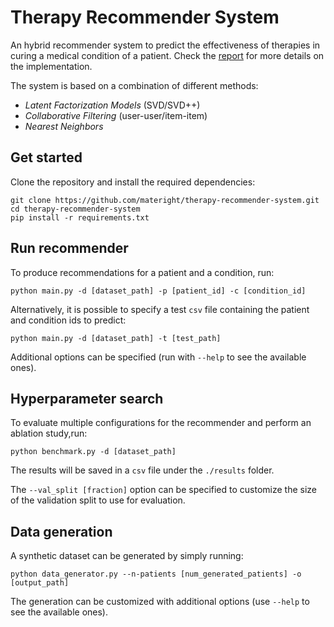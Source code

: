 # Therapy Recommender System
An hybrid recommender system to predict the effectiveness of therapies in curing a medical condition of a patient. Check the [report](report.pdf) for more details on the implementation.

The system is based on a combination of different methods:
- *Latent Factorization Models* (SVD/SVD++)
- *Collaborative Filtering* (user-user/item-item)
- *Nearest Neighbors*

## Get started
Clone the repository and install the required dependencies:
```
git clone https://github.com/materight/therapy-recommender-system.git
cd therapy-recommender-system
pip install -r requirements.txt
```

## Run recommender
To produce recommendations for a patient and a condition, run:
```
python main.py -d [dataset_path] -p [patient_id] -c [condition_id]
```

Alternatively, it is possible to specify a test `csv` file containing the patient and condition ids to predict: 
```
python main.py -d [dataset_path] -t [test_path]
```

Additional options can be specified (run with `--help` to see the available ones).


## Hyperparameter search
To evaluate multiple configurations for the recommender and perform an ablation study,run: 
```
python benchmark.py -d [dataset_path]
```
The results will be saved in a `csv` file under the `./results` folder.

The `--val_split [fraction]` option can be specified to customize the size of the validation split to use for evaluation.


## Data generation
A synthetic dataset can be generated by simply running: 
```
python data_generator.py --n-patients [num_generated_patients] -o [output_path]
```

The generation can be customized with additional options (use `--help` to see the available ones).
